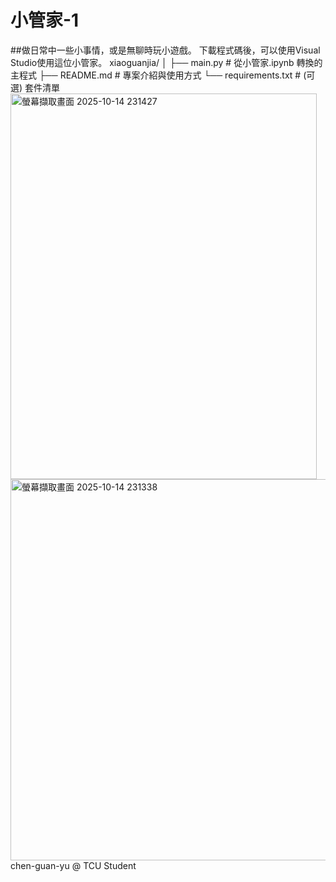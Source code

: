 # 小管家-1
##做日常中一些小事情，或是無聊時玩小遊戲。
下載程式碼後，可以使用Visual Studio使用這位小管家。
xiaoguanjia/
│
├── main.py           # 從小管家.ipynb 轉換的主程式
├── README.md         # 專案介紹與使用方式
└── requirements.txt  # (可選) 套件清單
<img width="490" height="617" alt="螢幕擷取畫面 2025-10-14 231427" src="https://github.com/user-attachments/assets/c23f81d2-4c78-42bc-a619-3b223c0ddd41" />
<img width="564" height="610" alt="螢幕擷取畫面 2025-10-14 231338" src="https://github.com/user-attachments/assets/9d654268-a717-4f09-a8ab-8e4de84a409e" />
chen-guan-yu @ TCU Student

